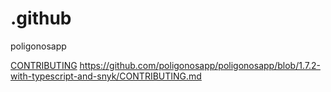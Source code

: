 # .github
poligonosapp 

<a href="https://github.com/poligonosapp/poligonosapp/blob/1.7.2-with-typescript-and-snyk/CONTRIBUTING.md">CONTRIBUTING</a>
https://github.com/poligonosapp/poligonosapp/blob/1.7.2-with-typescript-and-snyk/CONTRIBUTING.md
